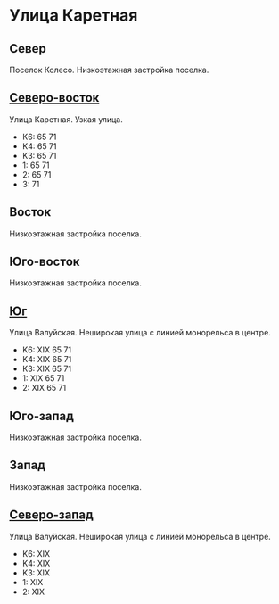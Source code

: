 # Улица Каретная

## Север

Поселок Колесо.
Низкоэтажная застройка поселка.

## [Северо-восток](./10407045.md)

Улица Каретная.
Узкая улица.

* K6:   65  71
* K4:   65  71
* K3:   65  71
* 1:    65  71
* 2:    65  71
* 3:    71

## Восток

Низкоэтажная застройка поселка.

## Юго-восток

Низкоэтажная застройка поселка.

## [Юг](./10405050.md)

Улица Валуйская.
Неширокая улица с линией монорельса в центре.

* K6:   XIX
        65  71
* K4:   XIX
        65  71
* K3:   XIX
        65  71
* 1:    XIX
        65  71
* 2:    XIX
        65  71

## Юго-запад

Низкоэтажная застройка поселка.

## Запад

Низкоэтажная застройка поселка.

## [Северо-запад](./10400040.md)

Улица Валуйская.
Неширокая улица с линией монорельса в центре.

* K6:   XIX
* K4:   XIX
* K3:   XIX
* 1:    XIX
* 2:    XIX
